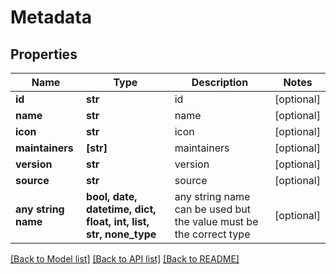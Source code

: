 # Metadata


## Properties
Name | Type | Description | Notes
------------ | ------------- | ------------- | -------------
**id** | **str** | id | [optional] 
**name** | **str** | name | [optional] 
**icon** | **str** | icon | [optional] 
**maintainers** | **[str]** | maintainers | [optional] 
**version** | **str** | version | [optional] 
**source** | **str** | source | [optional] 
**any string name** | **bool, date, datetime, dict, float, int, list, str, none_type** | any string name can be used but the value must be the correct type | [optional]

[[Back to Model list]](../README.md#documentation-for-models) [[Back to API list]](../README.md#documentation-for-api-endpoints) [[Back to README]](../README.md)


